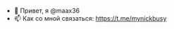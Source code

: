 - 👋 Привет, я @maax36
- 📫 Как со мной связаться: https://t.me/mynickbusy

<!---
maax36/maax36 is a ✨ special ✨ repository because its `README.md` (this file) appears on your GitHub profile.
You can click the Preview link to take a look at your changes.
--->
